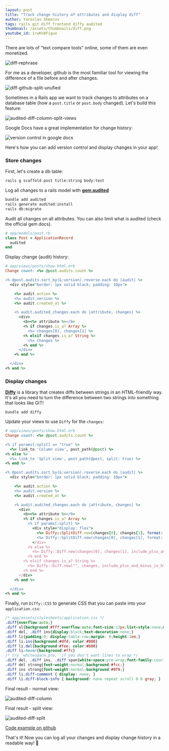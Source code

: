 ```yaml
---
layout: post
title: "Track change history of attributes and display diff"
author: Yaroslav Shmarov
tags: rails git diff frontend diffy audited
thumbnail: /assets/thumbnails/diff.png
youtube_id: 1rwKn0Figuo
---
```


There are lots of "text compare tools" online, some of them are even monetized.

![diff-rephrase](/assets/images/diff-rephrase.png)

For me as a developer, github is the most familiar tool for viewing the difference of a file before and after changes.

![diff-github-split-unufied](/assets/images/diff-github-split-unufied.gif)

Sometimes in a Rails app we want to track changes to attributes on a database table (how a `post.title` or `post.body` changed). Let's build this feature:

![audited-diff-column-split-views](/assets/images/audited-diff-column-split-views.gif)

Google Docs have a great implementation for change history:

![version control in google docs](/assets/images/version-control-google-sheets.png)

Here's how you can add version control and display changes in your app!

### Store changes

First, let's create a db table:

```sh
rails g scaffold post title:string body:text
```

Log all changes to a rails model with [**gem audited**](https://github.com/collectiveidea/audited)

```sh
bundle add audited
rails generate audited:install
rails db:migrate
```

Audit all changes on all attributes. You can also limit what is audited (check the official gem docs).

```ruby
# app/models/post.rb
class Post < ApplicationRecord
  audited
end
```

Display change (audit) history:

```ruby
# app/views/posts/show.html.erb
Change count: <%= @post.audits.count %>

<% @post.audits.sort_by(&:version).reverse.each do |audit| %>
  <div style="border: 1px solid black; padding: 10px">

    <%= audit.action %>
    <%= audit.version %>
    <%= audit.created_at %>

    <% audit.audited_changes.each do |attribute, changes| %>
      <div>
        <b><%= attribute %></b>
        <% if changes.is_a? Array %>
          <%= changes[0], changes[1] %>
        <% elsif changes.is_a? String %>
          <%= changes %>
        <% end %>
      </div>
    <% end %>

  </div>
<% end %>
```

### Display changes

[**Diffy**](https://github.com/samg/diffy) is a library that creates diffs between strings in an HTML-friendly way. It's all you need to turn the difference between two strings into something that looks like GIT!

```
bundle add diffy
```

Update your views to use `Diffy` for the `changes`:

```ruby
# app/views/posts/show.html.erb
Change count: <%= @post.audits.count %>

<% if params[:split] == "true" %>
  <%= link_to 'Column view', post_path(@post) %>
<% else %>
  <%= link_to 'Split view', post_path(@post, split: true) %>
<% end %>

<% @post.audits.sort_by(&:version).reverse.each do |audit| %>
  <div style="border: 1px solid black; padding: 10px">

    <%= audit.action %>
    <%= audit.version %>
    <%= audit.created_at %>

    <% audit.audited_changes.each do |attribute, changes| %>
      <div>
        <b><%= attribute %></b>
        <% if changes.is_a? Array %>
          <% if params[:split] %>
            <div style="display: flex">
              <%= Diffy::SplitDiff.new(changes[0], changes[1], format: :html).left.html_safe %>
              <%= Diffy::SplitDiff.new(changes[0], changes[1], format: :html).right.html_safe %>
            </div>
          <% else %>
            <%= Diffy::Diff.new(changes[0], changes[1], include_plus_and_minus_in_html: true, include_diff_info: true).to_s(:html).html_safe %>
          <% end %>
        <% elsif changes.is_a? String %>
          <%= Diffy::Diff.new("", changes, include_plus_and_minus_in_html: true).to_s(:html).html_safe %>
        <% end %>
      </div>
    <% end %>

  </div>
<% end %>
```

Finally, run `Diffy::CSS` to generate CSS that you can paste into your `application.css`:

```css
/* app/assets/stylesheets/application.css */
.diff{overflow:auto;}
.diff ul{background:#fff;overflow:auto;font-size:13px;list-style:none;margin:0;padding:0;display:table;width:100%;}
.diff del, .diff ins{display:block;text-decoration:none;}
.diff li{padding:0; display:table-row;margin: 0;height:1em;}
.diff li.ins{background:#dfd; color:#080}
.diff li.del{background:#fee; color:#b00}
.diff li:hover{background:#ffc}
/* try 'whitespace:pre;' if you don't want lines to wrap */
.diff del, .diff ins, .diff span{white-space:pre-wrap;font-family:courier;}
.diff del strong{font-weight:normal;background:#fcc;}
.diff ins strong{font-weight:normal;background:#9f9;}
.diff li.diff-comment { display: none; }
.diff li.diff-block-info { background: none repeat scroll 0 0 gray; }
```

Final result - normal view:

![audited-diff-column](/assets/images/audited-diff-column.png)

Final result - split view:

![audited-diff-split](/assets/images/audited-diff-split.png)

[Code example on github](https://github.com/corsego/diff-app/commit/10204bbb8c68333749980f1917b22b14afb6b51f)

That's it! Now you can log all your changes and display change history in a readable way! 🤠
